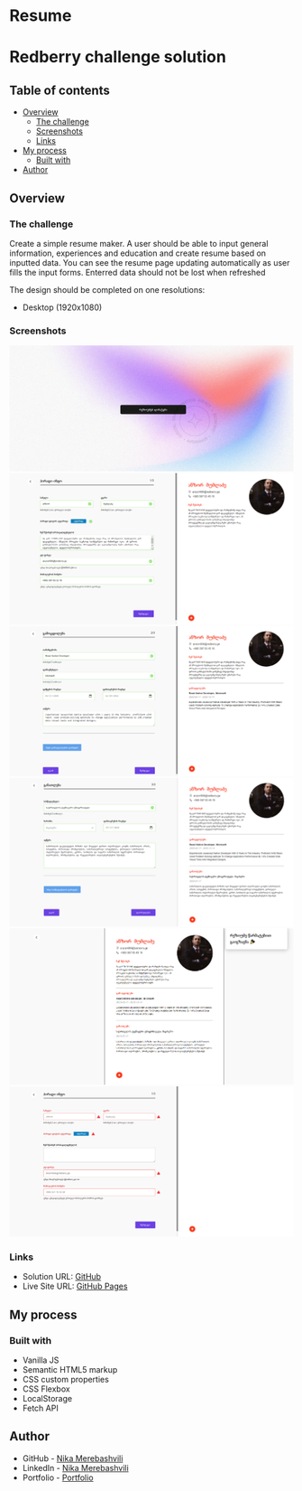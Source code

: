 # Resume
# Redberry  challenge solution

## Table of contents

- [Overview](#overview)
  - [The challenge](#the-challenge)
  - [Screenshots](#screenshots)
  - [Links](#links)
- [My process](#my-process)
  - [Built with](#built-with)
- [Author](#author)


## Overview

### The challenge

Create a simple resume maker.
A user should be able to input general information, experiences and education and create resume based on inputted data. 
You can see the resume page updating automatically as user fills the input forms.
Enterred data should not be lost when refreshed

The design should be completed on one resolutions:
- Desktop (1920x1080)

### Screenshots

![](./assets/screen/1.png)
![](./assets/screen/2.png)
![](./assets/screen/3.png)
![](./assets/screen/4.png)
![](./assets/screen/5.png)
![](./assets/screen/6.png)

### Links

- Solution URL: [GitHub](https://github.com/nikamerebashvili95/Redberry-challenge)
- Live Site URL: [GitHub Pages](https://nikamerebashvili95.github.io/Redberry-challenge/)

## My process

### Built with

- Vanilla JS
- Semantic HTML5 markup
- CSS custom properties
- CSS Flexbox
- LocalStorage
- Fetch API

## Author

- GitHub - [Nika Merebashvili](https://github.com/nikamerebashvili95)
- LinkedIn - [Nika Merebashvili](https://www.linkedin.com/in/nikamerebashvili)
- Portfolio - [Portfolio](https://nikamerebashvili95.github.io/portfolio-website/)
